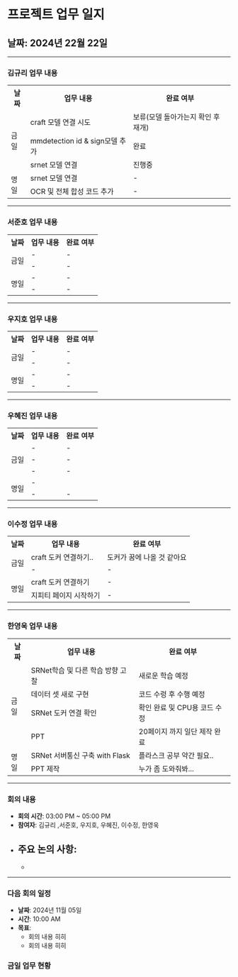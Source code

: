 # 프로젝트 업무 일지

## 날짜: 2024년 22월 22일

---

### 김규리 업무 내용

<div align="center">

<table>
  <tr>
    <th>날짜</th>
    <th>업무 내용</th>
    <th>완료 여부</th>
  </tr>
  <tr>
    <td rowspan="3">금일</td>
    <td>craft 모델 연결 시도</td>
    <td>보류(모델 돌아가는지 확인 후 재개)</td>
  </tr>
  <tr>
    <td>mmdetection id & sign모델 추가 </td>
    <td>완료</td>
  </tr>
  <tr>
    <td>srnet 모델 연결</td>
    <td>진행중</td>
  </tr>
  <tr>
    <td rowspan="2">명일</td>
    <td>srnet 모델 연결</td>
    <td>-</td>
  </tr>
  <tr>
    <td>OCR 및 전체 합성 코드 추가</td>
    <td>-</td>
  </tr>
</table>

</div>

---

### 서준호 업무 내용

<div align="center">

<table>
  <tr>
    <th>날짜</th>
    <th>업무 내용</th>
    <th>완료 여부</th>
  </tr>
  <tr>
    <td rowspan="2">금일</td>
    <td>-</td>
    <td>-</td>
  </tr>
  <tr>
    <td>-</td>
    <td>-</td>
  </tr>
  <tr>
    <td rowspan="2">명일</td>
    <td>-</td>
    <td>-</td>
  </tr>
  <tr>
    <td>-</td>
    <td>-</td>
  </tr>
</table>

</div>

---

### 우지호 업무 내용

<div align="center">

<table>
  <tr>
    <th>날짜</th>
    <th>업무 내용</th>
    <th>완료 여부</th>
  </tr>
  <tr>
    <td rowspan="2">금일</td>
    <td>-</td>
    <td>-</td>
  </tr>
  <tr>
    <td>-</td>
    <td>-</td>
  </tr>
  <tr>
    <td rowspan="2">명일</td>
    <td>-</td>
    <td>-</td>
  </tr>
  <tr>
    <td>-</td>
    <td>-</td>
  </tr>
</table>

</div>

---

### 우혜진 업무 내용

<div align="center">

<table>
  <tr>
    <th>날짜</th>
    <th>업무 내용</th>
    <th>완료 여부</th>
  </tr>
  <tr>
    <td rowspan="3">금일</td>
    <td>-</td>
    <td>-</td>
  </tr>
  <tr>
    <td>-</td>
    <td>-</td>
  </tr>
  <tr>
    <td>-</td>
    <td>-</td>
  </tr>
  <tr>
    <td rowspan="2">명일</td>
    <td>-</td>
    <td></td>
  </tr>
  <tr>
    <td>-</td>
    <td>-</td>
  </tr>
</table>

</div>

---

### 이수정 업무 내용

<div align="center">

<table>
  <tr>
    <th>날짜</th>
    <th>업무 내용</th>
    <th>완료 여부</th>
  </tr>
  <tr>
    <td rowspan="2">금일</td>
    <td>craft 도커 연결하기..</td>
    <td>도커가 꿈에 나올 것 같아요</td>
  </tr>
  <tr>
    <td>-</td>
    <td>-</td>
  </tr>
  <tr>
    <td rowspan="2">명일</td>
    <td>craft 도커 연결하기</td>
    <td>-</td>
  </tr>
  <tr>
    <td>지피티 페이지 시작하기</td>
    <td>-</td>
  </tr>
</table>

</div>

---

### 한영욱 업무 내용

<div align="center">

<table>
  <tr>
    <th>날짜</th>
    <th>업무 내용</th>
    <th>완료 여부</th>
  </tr>
  <tr>
    <td rowspan="4">금일</td>
    <td>SRNet학습 및 다른 학습 방향 고찰</td>
    <td>새로운 학습 예정</td>
  </tr>
  <tr>
    <td>데이터 셋 새로 구현</td>
    <td> 코드 수령 후 수행 예정</td>
  </tr>
  <tr>
    <td>SRNet 도커 연결 확인</td>
    <td>확인 완료 및 CPU용 코드 수정</td>
  </tr>
    <tr>
    <td>PPT</td>
    <td>20페이지 까지 일단 제작 완료</td>
  </tr>
  <tr>
    <td rowspan="2">명일</td>
    <td>SRNet 서버통신 구축 with Flask</td>
    <td>플라스크 공부 약간 필요..</td>
  </tr>
  <tr>
    <td>PPT 제작</td>
    <td>누가 좀 도와줘봐...</td>
  </tr>
</table>

</div>

---

### 회의 내용

- **회의 시간**: 03:00 PM ~ 05:00 PM
- **참여자**: 김규리 ,서준호, 우지호, 우혜진, 이수정, 한영욱
- **주요 논의 사항**:
  - 
  - 

---

### 다음 회의 일정

- **날짜**: 2024년 11월 05일
- **시간**: 10:00 AM
- **목표**:
  - 회의 내용 히히
  - 회의 내용 히히 


### 금일 업무 현황

